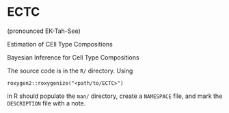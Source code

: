 # ECTC

(pronounced EK-Tah-See)

Estimation of CEll Type Compositions

Bayesian Inference for Cell Type Compositions

The source code is in the `R/` directory. Using 

    roxygen2::roxygenize("<path/to/ECTC>")

in R should populate the `man/` directory, create a `NAMESPACE` file,
and mark the `DESCRIPTION` file with a note.